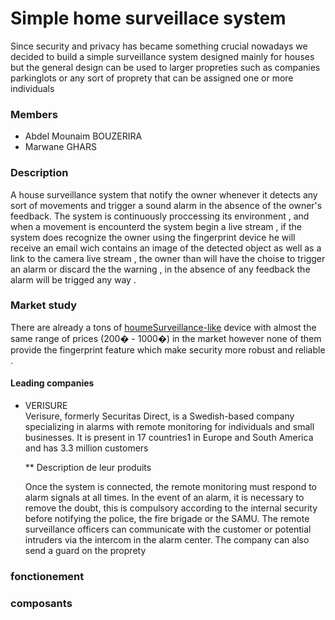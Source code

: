 # Simple home surveillace system 

Since security and privacy has became something crucial nowadays we decided to build a simple surveillance system designed mainly for houses 
but the general design can be used to larger propreties such as companies  parkinglots or any sort of proprety that can be assigned one or more individuals  

### Members
  * Abdel Mounaim BOUZERIRA 
  * Marwane GHARS

### Description 

A house surveillance system that notify the owner whenever it detects any sort of movements and trigger a sound alarm in the absence of the owner's feedback.
The system is continuously proccessing its environment , and when a movement is encounterd the system begin a live stream , if the system does recognize  the owner using the fingerprint device he will receive an email wich contains an image of the detected object as well as a link to the camera live stream , the owner than will have the choise to trigger an alarm or discard the the warning , in the absence of any feedback the alarm will be trigged any way .

### Market study 
There are already a tons of [houmeSurveillance-like](https://www.tike-securite.fr/243-alarme-maison-sans-fil-mn209f.html?gclid=Cj0KCQiA48j9BRC-ARIsAMQu3WReq7Y6WCVNlIxuxQOOR9IWSm7pvf__gAiLMfgyl7jEtpM_jIfzBuMaAiPlEALw_wcB) device with almost the same range of prices (200� - 1000�)  in the market however none of them  provide the fingerprint feature which make security more robust and reliable .

#### Leading companies 
  * VERISURE  
       Verisure, formerly Securitas Direct, is a Swedish-based company specializing in alarms with remote monitoring for individuals and small businesses. It is present in 17          countries1 in Europe and South America and has 3.3 million customers 
 
    ** Description de leur produits

       Once the system is connected, the remote monitoring must respond to alarm signals at all times. In the event of an alarm, it is necessary to remove the doubt, this is          compulsory according to the internal security  before notifying the police, the fire brigade or the SAMU. The remote surveillance officers can communicate with the              customer or potential intruders via the intercom in the alarm center. The company can also send a guard on the proprety


### fonctionement 






### composants 
